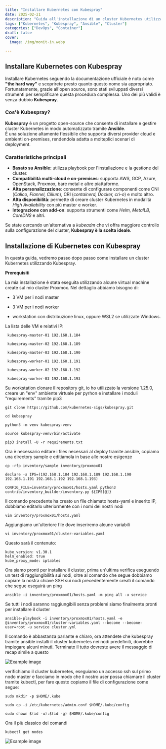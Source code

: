 ```yaml
---
title: "Installare Kubernetes con Kubespray"
date: 2025-02-21
description: "Guida all'installazione di un cluster Kubernetes utilizzando Kubespray, un potente strumento basato su Ansible."
tags: ["Kubernetes", "Kubespray", "Ansible", "Cluster"]
categories: ["DevOps", "Container"]
draft: false
cover:
  image: /img/monit-in.webp

---
```


## Installare Kubernetes con Kubespray

Installare Kubernetes seguendo la documentazione ufficiale è noto come **"the hard way"** e scoprirete presto quanto questo nome sia appropriato.  
Fortunatamente, grazie all'open source, sono stati sviluppati diversi strumenti per semplificare questa procedura complessa. Uno dei più validi è senza dubbio **Kubespray**.

### Cos'è Kubespray?

**Kubespray** è un progetto open-source che consente di installare e gestire cluster Kubernetes in modo automatizzato tramite **Ansible**.  
È una soluzione altamente flessibile che supporta diversi provider cloud e ambienti on-premises, rendendola adatta a molteplici scenari di deployment.

### Caratteristiche principali

- **Basato su Ansible**: utilizza playbook per l'installazione e la gestione del cluster.
- **Compatibilità multi-cloud e on-premises**: supporta AWS, GCP, Azure, OpenStack, Proxmox, bare metal e altre piattaforme.
- **Alta personalizzazione**: consente di configurare componenti come CNI (*Calico, Flannel, Cilium*), CRI (*containerd, Docker, cri-o*) e molto altro.
- **Alta disponibilità**: permette di creare cluster Kubernetes in modalità *High Availability* con più master e worker.
- **Integrazione con add-on**: supporta strumenti come *Helm, MetalLB, CoreDNS* e altri.

Se state cercando un'alternativa a *kubeadm* che vi offra maggiore controllo sulla configurazione del cluster, **Kubespray è la scelta ideale**.

## Installazione di Kubernetes con Kubespray

In questa guida, vedremo passo dopo passo come installare un cluster Kubernetes utilizzando Kubespray.  


**Prerequisiti**

La mia installazione è stata eseguita utilizzando alcune virtual machine create sul mio cluster Proxmox. Nel dettaglio abbiamo bisogno di:

- 3 VM per i nodi master

- 3 VM per i nodi worker

- workstation con distribuzione linux, oppure  WSL2 se utilizzate Windows.

La lista delle VM e relativi IP:

     kubespray-master-01 192.168.1.184

     kubespray-master-02 192.168.1.189

     kubespray-master-03 192.168.1.190

     kubespray-worker-01 192.168.1.191

     kubespray-worker-02 192.168.1.192

     kubespray-worker-03 192.168.1.193



Su workstation clonare il repository git, io ho utilizzato la versione 1.25.0, creare un "env" ambiente virtuale per pyrhon e installare i moduli "requirements" tramite pip3

    git clone https://github.com/kubernetes-sigs/kubespray.git

    cd kubespray

    python3 -m venv kubespray-venv

    source kubespray-venv/bin/activate

    pip3 install -U -r requirements.txt

Ora è necessario editare i files necessari al deploy tramite ansible, copiamo una directory sample e editiamola in base alle nostre esigenze

    cp -rfp inventory/sample inventory/proxmox01

    declare -a IPS=(192.168.1.184 192.168.1.189 192.168.1.190 192.168.1.191 192.168.1.192 192.168.1.193)

    CONFIG_FILE=inventory/proxmox01/hosts.yaml python3 contrib/inventory_builder/inventory.py ${IPS[@]}

Il comando precedente ha creato un file chiamato hosts-yaml e inserito IP, dobbiamo editarlo ulteriormente con i nomi dei nostri nodi

    vim inventory/proxmox01/hosts.yaml

Aggiungiamo un'ulteriore file dove inseriremo alcune variabili

    vi inventory/proxmox01/cluster-variables.yaml

Questo sarà il contenuto:

    kube_version: v1.30.1
    helm_enabled: true
    kube_proxy_mode: iptables

Ora siamo pronti per installare il cluster, prima un'ultima verifica eseguendo un test di raggiungibilità sui nodi, oltre al comando che segue dobbiamo copiare la nostra chiave SSH sui nodi precedentemente creati
il comando che segue eseguirà un ping

    ansible -i inventory/proxmox01/hosts.yaml -m ping all -u service

Se tutti i nodi saranno raggiungibili senza problemi siamo finalmente pronti per installare il cluster

    ansible-playbook -i inventory/proxmox01/hosts.yaml -e @inventory/proxmox01/cluster-variables.yaml --become --become-user=root -u service cluster.yml

Il comando è abbastanza parlante e chiaro, ora attendete che kubespray tramite ansible installi il cluster kubernetes nei nodi predefiniti, dovrebbe impiegare alcuni minuti.
Terminato il tutto dovreste avere il messaggio di recap simile a questo

![Example image](/img/kubespray_02.webp)

verifichiamo il cluster kubernetes, eseguiamo un accesso ssh sul primo nodo master e facciamo in modo che il nostro user possa chiamare il cluster tramite kubectl, per fare questo copiamo il file di configurazione come segue:


    sudo mkdir -p $HOME/.kube

    sudo cp -i /etc/kubernetes/admin.conf $HOME/.kube/config

    sudo chown $(id -u):$(id -g) $HOME/.kube/config
 

Ora il più classico dei comandi
 
    kubectl get nodes


![Example image](/img/kubespray_03.webp)




